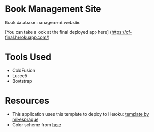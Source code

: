 # Book Management Site
Book database management website.

[You can take a look at the final deployed app here] (https://cf-final.herokuapp.com/)

# Tools Used
- ColdFusion
- Lucee5
- Bootstrap

# Resources
- This application uses this template to deploy to Heroku: [template by mikesprague](https://github.com/mikesprague/lucee5-heroku)
- Color scheme from [here](https://visme.co/blog/website-color-schemes/)
